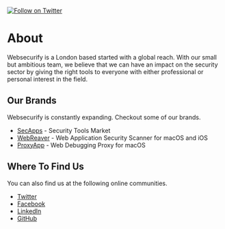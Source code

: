 [![Follow on Twitter](https://img.shields.io/twitter/follow/websecurify.svg?logo=twitter)](https://twitter.com/websecurify)

# About

Websecurify is a London based started with a global reach. With our small but ambitious team, we believe that we can have an impact on the security sector by giving the right tools to everyone with either professional or personal interest in the field.

## Our Brands

Websecurify is constantly expanding. Checkout some of our brands.

* [SecApps](https://secapps.com) - Security Tools Market
* [WebReaver](https://webreaver.com) - Web Application Security Scanner for macOS and iOS
* [ProxyApp](https://proxyapp.io) - Web Debugging Proxy for macOS

## Where To Find Us

You can also find us at the following online communities.

* [Twitter](https://twitter.com/websecurify)
* [Facebook](https://facebook.com/websecurify)
* [LinkedIn](https://www.linkedin.com/company/websecurify)
* [GitHub](https://www.youtube.com/user/websecurify)

